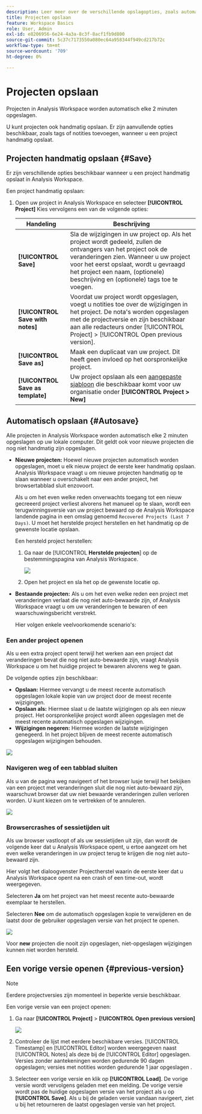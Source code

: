 ```yaml
---
description: Leer meer over de verschillende opslagopties, zoals automatisch opslaan, opslaan als, opslaan als sjabloon en eerdere versies openen.
title: Projecten opslaan
feature: Workspace Basics
role: User, Admin
exl-id: e8206956-6e24-4a3a-8c3f-8acf1fb9d800
source-git-commit: 5c37c7173550a080ec64a958344f949cd217b72c
workflow-type: tm+mt
source-wordcount: '709'
ht-degree: 0%

---
```


# Projecten opslaan

Projecten in Analysis Workspace worden automatisch elke 2 minuten opgeslagen.

U kunt projecten ook handmatig opslaan. Er zijn aanvullende opties beschikbaar, zoals tags of notities toevoegen, wanneer u een project handmatig opslaat.

## Projecten handmatig opslaan {#Save}

Er zijn verschillende opties beschikbaar wanneer u een project handmatig opslaat in Analysis Workspace.

Een project handmatig opslaan:

1. Open uw project in Analysis Workspace en selecteer **[!UICONTROL Project]** Kies vervolgens een van de volgende opties:

   | Handeling | Beschrijving |
   |---|---| 
   | **[!UICONTROL Save]** | Sla de wijzigingen in uw project op. Als het project wordt gedeeld, zullen de ontvangers van het project ook de veranderingen zien. Wanneer u uw project voor het eerst opslaat, wordt u gevraagd het project een naam, (optionele) beschrijving en (optionele) tags toe te voegen. |
   | **[!UICONTROL Save with notes]** | Voordat uw project wordt opgeslagen, voegt u notities toe over de wijzigingen in het project. De nota&#39;s worden opgeslagen met de projectversie en zijn beschikbaar aan alle redacteurs onder [!UICONTROL Project] > [!UICONTROL Open previous version]. |
   | **[!UICONTROL Save as]** | Maak een duplicaat van uw project. Dit heeft geen invloed op het oorspronkelijke project. |
   | **[!UICONTROL Save as template]** | Uw project opslaan als een [aangepaste sjabloon](https://experienceleague.adobe.com/docs/analytics/analyze/analysis-workspace/build-workspace-project/starter-projects.html) die beschikbaar komt voor uw organisatie onder **[!UICONTROL Project > New]** |

## Automatisch opslaan {#Autosave}

Alle projecten in Analysis Workspace worden automatisch elke 2 minuten opgeslagen op uw lokale computer. Dit geldt ook voor nieuwe projecten die nog niet handmatig zijn opgeslagen.

* **Nieuwe projecten:** Hoewel nieuwe projecten automatisch worden opgeslagen, moet u elk nieuw project de eerste keer handmatig opslaan. Analysis Workspace vraagt u om nieuwe projecten handmatig op te slaan wanneer u overschakelt naar een ander project, het browsertabblad sluit enzovoort.

   Als u om het even welke reden onverwachts toegang tot een nieuw gecreeerd project verliest alvorens het manueel op te slaan, wordt een terugwinningsversie van uw project bewaard op de Analysis Workspace landende pagina in een omslag genoemd `Recovered Projects (Last 7 Days)`. U moet het herstelde project herstellen en het handmatig op de gewenste locatie opslaan.

   Een hersteld project herstellen:

   1. Ga naar de [!UICONTROL **Herstelde projecten**] op de bestemmingspagina van Analysis Workspace.

      ![](assets/recovered-folder.png)

   1. Open het project en sla het op de gewenste locatie op.

* **Bestaande projecten:** Als u om het even welke reden een project met veranderingen verlaat die nog niet auto-bewaarde zijn, of Analysis Workspace vraagt u om uw veranderingen te bewaren of een waarschuwingsbericht verstrekt.

   Hier volgen enkele veelvoorkomende scenario&#39;s:

### Een ander project openen

Als u een extra project opent terwijl het werken aan een project dat veranderingen bevat die nog niet auto-bewaarde zijn, vraagt Analysis Workspace u om het huidige project te bewaren alvorens weg te gaan.

De volgende opties zijn beschikbaar:

* **Opslaan:** Hiermee vervangt u de meest recente automatisch opgeslagen lokale kopie van uw project door de meest recente wijzigingen.
* **Opslaan als:** Hiermee slaat u de laatste wijzigingen op als een nieuw project. Het oorspronkelijke project wordt alleen opgeslagen met de meest recente automatisch opgeslagen wijzigingen.
* **Wijzigingen negeren:** Hiermee worden de laatste wijzigingen genegeerd. In het project blijven de meest recente automatisch opgeslagen wijzigingen behouden.

![](assets/existing-save.png)

### Navigeren weg of een tabblad sluiten

Als u van de pagina weg navigeert of het browser lusje terwijl het bekijken van een project met veranderingen sluit die nog niet auto-bewaard zijn, waarschuwt browser dat uw niet bewaarde veranderingen zullen verloren worden. U kunt kiezen om te vertrekken of te annuleren.

![](assets/browser-image.png)

### Browsercrashes of sessietijden uit

Als uw browser vastloopt of als uw sessietijden uit zijn, dan wordt de volgende keer dat u Analysis Workspace opent, u ertoe aangezet om het even welke veranderingen in uw project terug te krijgen die nog niet auto-bewaard zijn.

Hier volgt het dialoogvenster Projectherstel waarin de eerste keer dat u Analysis Workspace opent na een crash of een time-out, wordt weergegeven.

Selecteren **Ja** om het project van het meest recente auto-bewaarde exemplaar te herstellen.

Selecteren **Nee** om de automatisch opgeslagen kopie te verwijderen en de laatst door de gebruiker opgeslagen versie van het project te openen.

![](assets/project-recovery.png)

Voor **new** projecten die nooit zijn opgeslagen, niet-opgeslagen wijzigingen kunnen niet worden hersteld.

## Een vorige versie openen {#previous-version}

>[!NOTE]
>
>Eerdere projectversies zijn momenteel in beperkte versie beschikbaar.

Een vorige versie van een project openen:

1. Ga naar **[!UICONTROL Project]** > **[!UICONTROL Open previous version]**

   ![](assets/previous-versions.png)

1. Controleer de lijst met eerdere beschikbare versies.
   [!UICONTROL Timestamp] en [!UICONTROL Editor] worden weergegeven naast [!UICONTROL Notes] als deze bij de [!UICONTROL Editor] opgeslagen. Versies zonder aantekeningen worden gedurende 90 dagen opgeslagen; versies met notities worden gedurende 1 jaar opgeslagen .
1. Selecteer een vorige versie en klik op **[!UICONTROL Load]**.
De vorige versie wordt vervolgens geladen met een melding. De vorige versie wordt pas de huidige opgeslagen versie van het project als u op **[!UICONTROL Save]**. Als u bij de geladen versie vandaan navigeert, ziet u bij het retourneren de laatst opgeslagen versie van het project.
